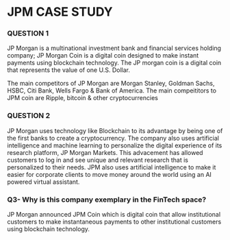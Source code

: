 # JPM CASE STUDY


### QUESTION 1
JP Morgan is a multinational investment bank and financial services holding company; JP Morgan Coin is a digital coin designed to make instant payments using blockchain technology. The JP morgan coin is a digital coin that represents the value of one U.S. Dollar.

The main competitors of JP Morgan are Morgan Stanley, Goldman Sachs, HSBC, Citi Bank, Wells Fargo & Bank of America. The main compeititors to JPM coin are Ripple, bitcoin & other cryptocurrencies

### QUESTION 2
JP Morgan uses technology like Blockchain to its advantage by being one of the first banks to create a cryptocurrency. The company also uses artificial intelligence and machine learning to personalize the digital experience of its research platform, JP Morgan Markets. This advacement has allowed customers to log in and see unique and relevant research that is personalized to their needs. JPM also uses artificial intelligence to make it easier for corporate clients to move money around the world using an AI powered virtual assistant.


### Q3- Why is this company exemplary in the FinTech space?
JP Morgan announced JPM Coin which is digital coin that allow institutional customers to make instantaneous payments to other institutional customers using blockchain technology. 
